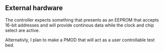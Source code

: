 ## External hardware

The controller expects something that presents as an EEPROM that accepts
16-bit addresses and will provide continous data while the clock and chip
select are active.

Alternativly, I plan to make a PMOD that will act as a user controllable
test bed.
